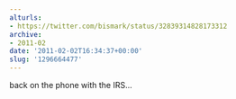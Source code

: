 ```yaml
---
alturls:
- https://twitter.com/bismark/status/32839314828173312
archive:
- 2011-02
date: '2011-02-02T16:34:37+00:00'
slug: '1296664477'
---
```


back on the phone with the IRS...


